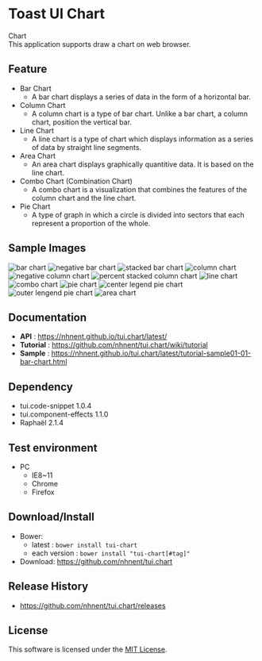 Toast UI Chart
===============
Chart<br>
This application supports draw a chart on web browser.<br>

## Feature

* Bar Chart<br>
   * A bar chart displays a series of data in the form of a horizontal bar.
* Column Chart<br>
   * A column chart is a type of bar chart. Unlike a bar chart, a column chart, position the vertical bar.
* Line Chart<br>
   * A line chart is a type of chart which displays information as a series of data by straight line segments.
* Area Chart<br>
   * An area chart displays graphically quantitive data. It is based on the line chart.
* Combo Chart (Combination Chart)<br>
   * A combo chart is a visualization that combines the features of the column chart and the line chart.
* Pie Chart<br>
   * A type of graph in which a circle is divided into sectors that each represent a proportion of the whole.

## Sample Images

<img alt="bar chart" src="https://cloud.githubusercontent.com/assets/2888775/10809233/2ad6a7fa-7e38-11e5-82bd-f9b78429e997.png">

<img alt="negative bar chart" src="https://cloud.githubusercontent.com/assets/2888775/10809238/2ffb4ed4-7e38-11e5-998e-9aad1de3df3f.png">

<img alt="stacked bar chart" src="https://cloud.githubusercontent.com/assets/2888775/10809240/35b84804-7e38-11e5-85a1-57eb60079e3e.png">

<img alt="column chart" src="https://cloud.githubusercontent.com/assets/2888775/10809241/3b41e726-7e38-11e5-956f-6acfd356a705.png">

<img alt="negative column chart" src="https://cloud.githubusercontent.com/assets/2888775/10809244/41009874-7e38-11e5-8739-75535dde146f.png">

<img alt="percent stacked column chart" src="https://cloud.githubusercontent.com/assets/2888775/10809247/47cd1d58-7e38-11e5-9800-7dabc6dc1679.png">

<img alt="line chart" src="https://cloud.githubusercontent.com/assets/2888775/10809249/4de3976c-7e38-11e5-9e5e-eda2dd0a6cd6.png">

<img alt="combo chart" src="https://cloud.githubusercontent.com/assets/2888775/10809259/64782722-7e38-11e5-962c-933b7094be15.png">

<img alt="pie chart" src="https://cloud.githubusercontent.com/assets/2888775/10064137/468634d2-62b0-11e5-8961-402cd5a7e518.png">

<img alt="center legend pie chart" src="https://cloud.githubusercontent.com/assets/2888775/10809260/6b5a0844-7e38-11e5-9d97-cb991964afa9.png">

<img alt="outer lengend pie chart" src="https://cloud.githubusercontent.com/assets/2888775/10809267/71fe8800-7e38-11e5-9acb-d3d6541e6fd2.png">

<img alt="area chart" src="https://cloud.githubusercontent.com/assets/2888775/10809270/790f8284-7e38-11e5-89fd-99058d0423cf.png">

## Documentation
* **API** : https://nhnent.github.io/tui.chart/latest/
* **Tutorial** : https://github.com/nhnent/tui.chart/wiki/tutorial
* **Sample** : https://nhnent.github.io/tui.chart/latest/tutorial-sample01-01-bar-chart.html

## Dependency
* tui.code-snippet 1.0.4
* tui.component-effects 1.1.0
* Raphaël 2.1.4

## Test environment
* PC
	* IE8~11
	* Chrome
	* Firefox

## Download/Install
* Bower:
   * latest : `bower install tui-chart`
   * each version : `bower install "tui-chart[#tag]"`
* Download: https://github.com/nhnent/tui.chart

## Release History
* https://github.com/nhnent/tui.chart/releases

## License
This software is licensed under the [MIT License](https://github.com/nhnent/tui.chart/blob/master/LICENSE).
